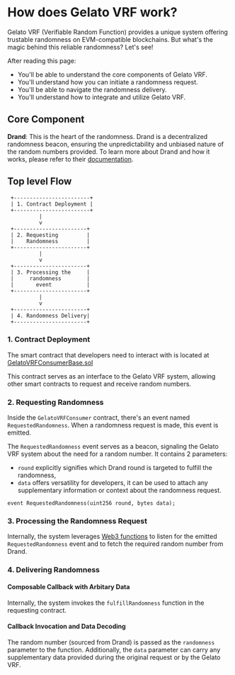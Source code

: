 # How does Gelato VRF work?

Gelato VRF (Verifiable Random Function) provides a unique system offering trustable randomness on EVM-compatible blockchains. But what's the magic behind this reliable randomness? Let's see!

<Tip>
  After reading this page:

- You'll be able to understand the core components of Gelato VRF.
- You'll understand how you can initiate a randomness request.
- You'll be able to navigate the randomness delivery.
- You'll understand how to integrate and utilize Gelato VRF.
  </Tip>

## Core Component

**Drand**: This is the heart of the randomness. Drand is a decentralized randomness beacon, ensuring the unpredictability and unbiased nature of the random numbers provided. To learn more about Drand and how it works, please refer to their [documentation](https://drand.love/docs/overview/#how-drand-works).

## Top level Flow

```
 +------------------------+
 | 1. Contract Deployment |
 +------------------------+
          |
          v
 +-----------------------+
 | 2. Requesting         |
 |    Randomness         |
 +-----------------------+
          |
          v
 +-----------------------+
 | 3. Processing the     |
 |     randomness        |
 |       event           |
 +-----------------------+
          |
          v
 +-----------------------+
 | 4. Randomness Delivery|
 +-----------------------+
```

### 1. Contract Deployment

The smart contract that developers need to interact with is located at [GelatoVRFConsumerBase.sol](https://github.com/gelatodigital/vrf-contracts/blob/main/contracts/GelatoVRFConsumerBase.sol)

This contract serves as an interface to the Gelato VRF system, allowing other smart contracts to request and receive random numbers.

### 2. Requesting Randomness

Inside the `GelatoVRFConsumer` contract, there's an event named `RequestedRandomness`. When a randomness request is made, this event is emitted.

The `RequestedRandomness` event serves as a beacon, signaling the Gelato VRF system about the need for a random number. It contains 2 parameters:

- `round` explicitly signifies which Drand round is targeted to fulfill the randomness,
- `data` offers versatility for developers, it can be used to attach any supplementary information or context about the randomness request.

```solidity
event RequestedRandomness(uint256 round, bytes data);
```

### 3. Processing the Randomness Request

Internally, the system leverages [Web3 functions](/Web3-Functions) to listen for the emitted `RequestedRandomness` event and to fetch the required random number from Drand.

### 4. Delivering Randomness

#### Composable Callback with Arbitary Data

Internally, the system invokes the `fulfillRandomness` function in the requesting contract.

#### Callback Invocation and Data Decoding

The random number (sourced from Drand) is passed as the `randomness` parameter to the function. Additionally, the `data` parameter can carry any supplementary data provided during the original request or by the Gelato VRF.
